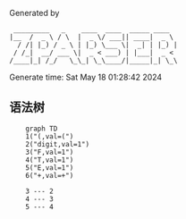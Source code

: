 Generated by 
```text
 _________   _    ____  ____  _____ ____  
|__  /  _ \ / \  |  _ \/ ___|| ____|  _ \ 
  / /| |_) / _ \ | |_) \___ \|  _| | |_) |
 / /_|  __/ ___ \|  _ < ___) | |___|  _ < 
/____|_| /_/   \_\_| \_\____/|_____|_| \_\

```
Generate time: Sat May 18 01:28:42 2024

## 语法树
```mermaid
	graph TD
	1("(,val=(")
	2("digit,val=1")
	3("F,val=1")
	4("T,val=1")
	5("E,val=1")
	6("+,val=+")

	3 --- 2
	4 --- 3
	5 --- 4
```
